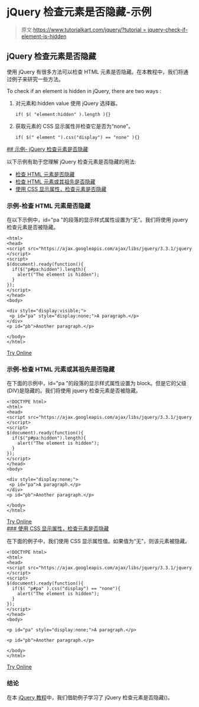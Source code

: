 # jQuery 检查元素是否隐藏-示例

> 原文:[https://www.tutorialkart.com/jquery/?tutorial = jquery-check-if-element-is-hidden](https://www.tutorialkart.com/jquery/?tutorial=jquery-check-if-element-is-hidden)

## jQuery 检查元素是否隐藏

使用 jQuery 有很多方法可以检查 HTML 元素是否隐藏。在本教程中，我们将通过例子来研究一些方法。

To check if an element is hidden in jQuery, there are two ways :

1.  对元素和:hidden value 使用 jQuery 选择器。

    ```
    if( $( "element:hidden" ).length ){}
    ```

2.  获取元素的 CSS 显示属性并检查它是否为“none”。

    ```
    if( $(" element ").css("display") == "none" ){}
    ```

 <ins class="adsbygoogle" style="display:block" data-ad-client="ca-pub-8595878917823362" data-ad-slot="4118588382" data-ad-format="auto" data-full-width-responsive="true">## 示例- jQuery 检查元素是否隐藏

以下示例有助于您理解 jQuery 检查元素是否隐藏的用法:

*   [检查 HTML 元素是否隐藏](#example_1)
*   [检查 HTML 元素或其祖先是否隐藏](#example_2)
*   [使用 CSS 显示属性，检查元素是否隐藏](#example_3)

### 示例-检查 HTML 元素是否隐藏

在以下示例中，id="pa "的段落的显示样式属性设置为“无”。我们将使用 jquery 检查元素是否被隐藏。

```
<html>
<head>
<script src="https://ajax.googleapis.com/ajax/libs/jquery/3.3.1/jquery.min.js"></script>
<script>
$(document).ready(function(){
  if($("p#pa:hidden").length){
    alert("The element is hidden");
  }
});
</script>
</head>
<body>

<div style="display:visible;">
 <p id="pa" style="display:none;">A paragraph.</p>
</div>
<p id="pb">Another paragraph.</p>

</body>
</html>

```

[Try Online](https://www.tutorialkart.com/try-jquery-online.php/?example=jquery-check-if-element-is-hidden-1)

### 示例-检查 HTML 元素或其祖先是否隐藏

在下面的示例中，id="pa "的段落的显示样式属性设置为 block。但是它的父级(DIV)是隐藏的。我们将使用 jquery 检查元素是否被隐藏。

```
<!DOCTYPE html>
<html>
<head>
<script src="https://ajax.googleapis.com/ajax/libs/jquery/3.3.1/jquery.min.js"></script>
<script>
$(document).ready(function(){
  if($("p#pa:hidden").length){
    alert("The element is hidden");
  }
});
</script>
</head>
<body>

<div style="display:none;">
 <p id="pa">A paragraph.</p>
</div>
<p id="pb">Another paragraph.</p>

</body>
</html>

```

[Try Online](https://www.tutorialkart.com/try-jquery-online.php/?example=jquery-check-if-element-is-hidden-2) <ins class="adsbygoogle" style="display:block" data-ad-client="ca-pub-8595878917823362" data-ad-slot="4118588382" data-ad-format="auto" data-full-width-responsive="true">### 使用 CSS 显示属性，检查元素是否隐藏

在下面的例子中，我们使用 CSS 显示属性值。如果值为“无”，则该元素被隐藏。

```
<!DOCTYPE html>
<html>
<head>
<script src="https://ajax.googleapis.com/ajax/libs/jquery/3.3.1/jquery.min.js"></script>
<script>
$(document).ready(function(){
  if($( "p#pa" ).css("display") == "none"){
    alert("The element is hidden");
  }
});
</script>
</head>
<body>

<p id="pa" style="display:none;">A paragraph.</p>

<p id="pb">Another paragraph.</p>

</body>
</html>

```

[Try Online](https://www.tutorialkart.com/try-jquery-online.php/?example=jquery-check-if-element-is-hidden-3)</ins>

### 结论

在本 [jQuery 教程](https://www.tutorialkart.com/jquery/)中，我们借助例子学习了 jQuery 检查元素是否隐藏()。</ins>